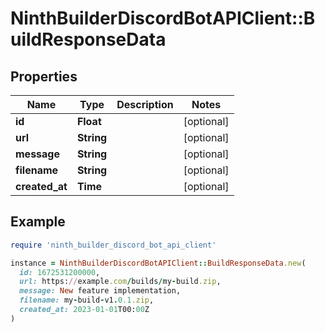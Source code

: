 # NinthBuilderDiscordBotAPIClient::BuildResponseData

## Properties

| Name | Type | Description | Notes |
| ---- | ---- | ----------- | ----- |
| **id** | **Float** |  | [optional] |
| **url** | **String** |  | [optional] |
| **message** | **String** |  | [optional] |
| **filename** | **String** |  | [optional] |
| **created_at** | **Time** |  | [optional] |

## Example

```ruby
require 'ninth_builder_discord_bot_api_client'

instance = NinthBuilderDiscordBotAPIClient::BuildResponseData.new(
  id: 1672531200000,
  url: https://example.com/builds/my-build.zip,
  message: New feature implementation,
  filename: my-build-v1.0.1.zip,
  created_at: 2023-01-01T00:00Z
)
```

